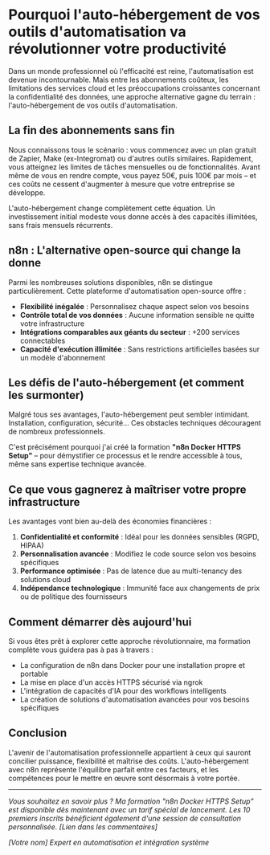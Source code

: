 # Pourquoi l'auto-hébergement de vos outils d'automatisation va révolutionner votre productivité

Dans un monde professionnel où l'efficacité est reine, l'automatisation est devenue incontournable. Mais entre les abonnements coûteux, les limitations des services cloud et les préoccupations croissantes concernant la confidentialité des données, une approche alternative gagne du terrain : l'auto-hébergement de vos outils d'automatisation.

## La fin des abonnements sans fin

Nous connaissons tous le scénario : vous commencez avec un plan gratuit de Zapier, Make (ex-Integromat) ou d'autres outils similaires. Rapidement, vous atteignez les limites de tâches mensuelles ou de fonctionnalités. Avant même de vous en rendre compte, vous payez 50€, puis 100€ par mois – et ces coûts ne cessent d'augmenter à mesure que votre entreprise se développe.

L'auto-hébergement change complètement cette équation. Un investissement initial modeste vous donne accès à des capacités illimitées, sans frais mensuels récurrents.

## n8n : L'alternative open-source qui change la donne

Parmi les nombreuses solutions disponibles, n8n se distingue particulièrement. Cette plateforme d'automatisation open-source offre :

- **Flexibilité inégalée** : Personnalisez chaque aspect selon vos besoins
- **Contrôle total de vos données** : Aucune information sensible ne quitte votre infrastructure
- **Intégrations comparables aux géants du secteur** : +200 services connectables
- **Capacité d'exécution illimitée** : Sans restrictions artificielles basées sur un modèle d'abonnement

## Les défis de l'auto-hébergement (et comment les surmonter)

Malgré tous ses avantages, l'auto-hébergement peut sembler intimidant. Installation, configuration, sécurité... Ces obstacles techniques découragent de nombreux professionnels.

C'est précisément pourquoi j'ai créé la formation **"n8n Docker HTTPS Setup"** – pour démystifier ce processus et le rendre accessible à tous, même sans expertise technique avancée.

## Ce que vous gagnerez à maîtriser votre propre infrastructure

Les avantages vont bien au-delà des économies financières :

1. **Confidentialité et conformité** : Idéal pour les données sensibles (RGPD, HIPAA)
2. **Personnalisation avancée** : Modifiez le code source selon vos besoins spécifiques
3. **Performance optimisée** : Pas de latence due au multi-tenancy des solutions cloud
4. **Indépendance technologique** : Immunité face aux changements de prix ou de politique des fournisseurs

## Comment démarrer dès aujourd'hui

Si vous êtes prêt à explorer cette approche révolutionnaire, ma formation complète vous guidera pas à pas à travers :

- La configuration de n8n dans Docker pour une installation propre et portable
- La mise en place d'un accès HTTPS sécurisé via ngrok
- L'intégration de capacités d'IA pour des workflows intelligents
- La création de solutions d'automatisation avancées pour vos besoins spécifiques

## Conclusion

L'avenir de l'automatisation professionnelle appartient à ceux qui sauront concilier puissance, flexibilité et maîtrise des coûts. L'auto-hébergement avec n8n représente l'équilibre parfait entre ces facteurs, et les compétences pour le mettre en œuvre sont désormais à votre portée.

---

*Vous souhaitez en savoir plus ? Ma formation "n8n Docker HTTPS Setup" est disponible dès maintenant avec un tarif spécial de lancement. Les 10 premiers inscrits bénéficient également d'une session de consultation personnalisée. [Lien dans les commentaires]*

*[Votre nom]*
*Expert en automatisation et intégration système*
